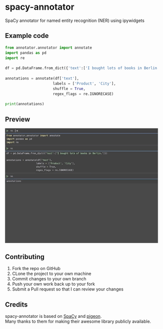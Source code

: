 # spacy-annotator
SpaCy annotator for named entity recognition (NER) using ipywidgets

## Example code
```python
from annotator.annotator import annotate
import pandas as pd
import re

df = pd.DataFrame.from_dict({'text':['I bought lots of books in Berlin.']})

annotations = annotate(df['text'],
                      labels = ['Product', 'City'],
                      shuffle = True,
                      regex_flags = re.IGNORECASE)

print(annotations)
```

## Preview
![spacy-annotator demo](demo/spacy-annotator.gif)

## Contributing
1. Fork the repo on GitHub
2. CLone the project to your own machine
3. Commit changes to your own branch
4. Push your own work back up to your fork
5. Submit a Pull request so that I can review your changes

## Credits
spacy-annotator is based on [SpaCy](https://spacy.io/) and [pigeon](https://github.com/agermanidis/pigeon).   
Many thanks to them for making their awesome library publicly available.
